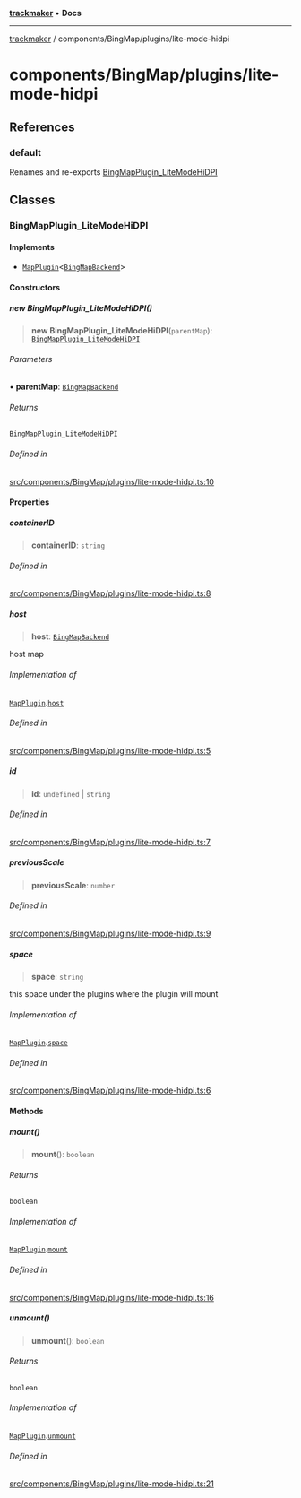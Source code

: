 [**trackmaker**](../../../README.md) • **Docs**

***

[trackmaker](../../../modules.md) / components/BingMap/plugins/lite-mode-hidpi

# components/BingMap/plugins/lite-mode-hidpi

## References

### default

Renames and re-exports [BingMapPlugin_LiteModeHiDPI](lite-mode-hidpi.md#bingmapplugin_litemodehidpi)

## Classes

### BingMapPlugin\_LiteModeHiDPI

#### Implements

- [`MapPlugin`](../../../libs/map-backends/plugin.md#mappluginhostmaptype)\<[`BingMapBackend`](../../../libs/map-backends/bing-maps/bing-map-backend.md#bingmapbackend)\>

#### Constructors

##### new BingMapPlugin\_LiteModeHiDPI()

> **new BingMapPlugin\_LiteModeHiDPI**(`parentMap`): [`BingMapPlugin_LiteModeHiDPI`](lite-mode-hidpi.md#bingmapplugin_litemodehidpi)

###### Parameters

• **parentMap**: [`BingMapBackend`](../../../libs/map-backends/bing-maps/bing-map-backend.md#bingmapbackend)

###### Returns

[`BingMapPlugin_LiteModeHiDPI`](lite-mode-hidpi.md#bingmapplugin_litemodehidpi)

###### Defined in

[src/components/BingMap/plugins/lite-mode-hidpi.ts:10](https://github.com/Anson2251/trackmaker/blob/542e2b29ae5b4a888f6d924839d95f01680fd96f/src/components/BingMap/plugins/lite-mode-hidpi.ts#L10)

#### Properties

##### containerID

> **containerID**: `string`

###### Defined in

[src/components/BingMap/plugins/lite-mode-hidpi.ts:8](https://github.com/Anson2251/trackmaker/blob/542e2b29ae5b4a888f6d924839d95f01680fd96f/src/components/BingMap/plugins/lite-mode-hidpi.ts#L8)

##### host

> **host**: [`BingMapBackend`](../../../libs/map-backends/bing-maps/bing-map-backend.md#bingmapbackend)

host map

###### Implementation of

[`MapPlugin`](../../../libs/map-backends/plugin.md#mappluginhostmaptype).[`host`](../../../libs/map-backends/plugin.md#host)

###### Defined in

[src/components/BingMap/plugins/lite-mode-hidpi.ts:5](https://github.com/Anson2251/trackmaker/blob/542e2b29ae5b4a888f6d924839d95f01680fd96f/src/components/BingMap/plugins/lite-mode-hidpi.ts#L5)

##### id

> **id**: `undefined` \| `string`

###### Defined in

[src/components/BingMap/plugins/lite-mode-hidpi.ts:7](https://github.com/Anson2251/trackmaker/blob/542e2b29ae5b4a888f6d924839d95f01680fd96f/src/components/BingMap/plugins/lite-mode-hidpi.ts#L7)

##### previousScale

> **previousScale**: `number`

###### Defined in

[src/components/BingMap/plugins/lite-mode-hidpi.ts:9](https://github.com/Anson2251/trackmaker/blob/542e2b29ae5b4a888f6d924839d95f01680fd96f/src/components/BingMap/plugins/lite-mode-hidpi.ts#L9)

##### space

> **space**: `string`

this space under the plugins where the plugin will mount

###### Implementation of

[`MapPlugin`](../../../libs/map-backends/plugin.md#mappluginhostmaptype).[`space`](../../../libs/map-backends/plugin.md#space)

###### Defined in

[src/components/BingMap/plugins/lite-mode-hidpi.ts:6](https://github.com/Anson2251/trackmaker/blob/542e2b29ae5b4a888f6d924839d95f01680fd96f/src/components/BingMap/plugins/lite-mode-hidpi.ts#L6)

#### Methods

##### mount()

> **mount**(): `boolean`

###### Returns

`boolean`

###### Implementation of

[`MapPlugin`](../../../libs/map-backends/plugin.md#mappluginhostmaptype).[`mount`](../../../libs/map-backends/plugin.md#mount)

###### Defined in

[src/components/BingMap/plugins/lite-mode-hidpi.ts:16](https://github.com/Anson2251/trackmaker/blob/542e2b29ae5b4a888f6d924839d95f01680fd96f/src/components/BingMap/plugins/lite-mode-hidpi.ts#L16)

##### unmount()

> **unmount**(): `boolean`

###### Returns

`boolean`

###### Implementation of

[`MapPlugin`](../../../libs/map-backends/plugin.md#mappluginhostmaptype).[`unmount`](../../../libs/map-backends/plugin.md#unmount)

###### Defined in

[src/components/BingMap/plugins/lite-mode-hidpi.ts:21](https://github.com/Anson2251/trackmaker/blob/542e2b29ae5b4a888f6d924839d95f01680fd96f/src/components/BingMap/plugins/lite-mode-hidpi.ts#L21)
